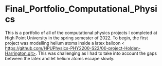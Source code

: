 # Final_Portfolio_Computational_Physics

This is a portfolio of all of the computational physics projects I completed at High Point University in the spring semester of 2022.  To begin, the first project was modelling helium atoms inside a latex balloon <
https://github.com/HPUPhysics-PHY2200-S22/00-project-Holden-Harrington.git>.  This was challenging as I had to take into account the gaps between the latex and let helium atoms escape slowly.
